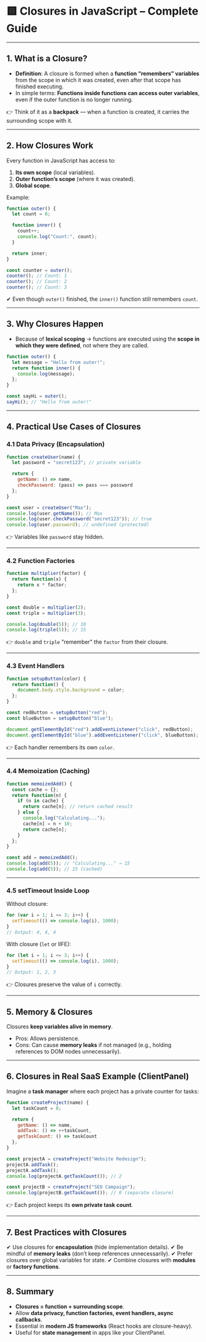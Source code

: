 # 🟨 Closures in JavaScript – Complete Guide

---

## 1. What is a Closure?

* **Definition**: A closure is formed when a **function “remembers” variables** from the scope in which it was created, even after that scope has finished executing.
* In simple terms: **Functions inside functions can access outer variables**, even if the outer function is no longer running.

👉 Think of it as a **backpack** — when a function is created, it carries the surrounding scope with it.

---

## 2. How Closures Work

Every function in JavaScript has access to:

1. **Its own scope** (local variables).
2. **Outer function’s scope** (where it was created).
3. **Global scope**.

Example:

```js
function outer() {
  let count = 0;

  function inner() {
    count++;
    console.log("Count:", count);
  }

  return inner;
}

const counter = outer(); 
counter(); // Count: 1
counter(); // Count: 2
counter(); // Count: 3
```

✔ Even though `outer()` finished, the `inner()` function still remembers `count`.

---

## 3. Why Closures Happen

* Because of **lexical scoping** → functions are executed using the **scope in which they were defined**, not where they are called.

```js
function outer() {
  let message = "Hello from outer!";
  return function inner() {
    console.log(message);
  };
}

const sayHi = outer();
sayHi(); // "Hello from outer!"
```

---

## 4. Practical Use Cases of Closures

### 4.1 Data Privacy (Encapsulation)

```js
function createUser(name) {
  let password = "secret123"; // private variable

  return {
    getName: () => name,
    checkPassword: (pass) => pass === password
  };
}

const user = createUser("Max");
console.log(user.getName()); // Max
console.log(user.checkPassword("secret123")); // true
console.log(user.password); // undefined (protected)
```

👉 Variables like `password` stay hidden.

---

### 4.2 Function Factories

```js
function multiplier(factor) {
  return function(x) {
    return x * factor;
  };
}

const double = multiplier(2);
const triple = multiplier(3);

console.log(double(5)); // 10
console.log(triple(5)); // 15
```

👉 `double` and `triple` "remember" the `factor` from their closure.

---

### 4.3 Event Handlers

```js
function setupButton(color) {
  return function() {
    document.body.style.background = color;
  };
}

const redButton = setupButton("red");
const blueButton = setupButton("blue");

document.getElementById("red").addEventListener("click", redButton);
document.getElementById("blue").addEventListener("click", blueButton);
```

👉 Each handler remembers its own `color`.

---

### 4.4 Memoization (Caching)

```js
function memoizedAdd() {
  const cache = {};
  return function(n) {
    if (n in cache) {
      return cache[n]; // return cached result
    } else {
      console.log("Calculating...");
      cache[n] = n + 10;
      return cache[n];
    }
  };
}

const add = memoizedAdd();
console.log(add(5)); // "Calculating..." → 15
console.log(add(5)); // 15 (cached)
```

---

### 4.5 setTimeout Inside Loop

Without closure:

```js
for (var i = 1; i <= 3; i++) {
  setTimeout(() => console.log(i), 1000);
}
// Output: 4, 4, 4
```

With closure (`let` or IIFE):

```js
for (let i = 1; i <= 3; i++) {
  setTimeout(() => console.log(i), 1000);
}
// Output: 1, 2, 3
```

👉 Closures preserve the value of `i` correctly.

---

## 5. Memory & Closures

Closures **keep variables alive in memory**.

* Pros: Allows persistence.
* Cons: Can cause **memory leaks** if not managed (e.g., holding references to DOM nodes unnecessarily).

---

## 6. Closures in Real SaaS Example (ClientPanel)

Imagine a **task manager** where each project has a private counter for tasks:

```js
function createProject(name) {
  let taskCount = 0;

  return {
    getName: () => name,
    addTask: () => ++taskCount,
    getTaskCount: () => taskCount
  };
}

const projectA = createProject("Website Redesign");
projectA.addTask();
projectA.addTask();
console.log(projectA.getTaskCount()); // 2

const projectB = createProject("SEO Campaign");
console.log(projectB.getTaskCount()); // 0 (separate closure)
```

👉 Each project keeps its **own private task count**.

---

## 7. Best Practices with Closures

✔ Use closures for **encapsulation** (hide implementation details).
✔ Be mindful of **memory leaks** (don’t keep references unnecessarily).
✔ Prefer closures over global variables for state.
✔ Combine closures with **modules** or **factory functions**.

---

## 8. Summary

* **Closures = function + surrounding scope**.
* Allow **data privacy, function factories, event handlers, async callbacks**.
* Essential in **modern JS frameworks** (React hooks are closure-heavy).
* Useful for **state management** in apps like your ClientPanel.
